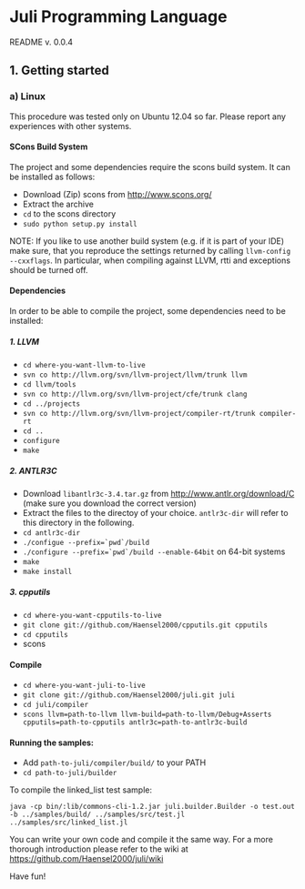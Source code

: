 # Juli Programming Language

README v. 0.0.4

## 1. Getting started

### a) Linux

This procedure was tested only on Ubuntu 12.04 so far. Please report any experiences with other systems.

#### SCons Build System

The project and some dependencies require the scons build system. It can be installed as follows:
* Download (Zip) scons from http://www.scons.org/
* Extract the archive
* `cd` to the scons directory
* `sudo python setup.py install`

NOTE: If you like to use another build system (e.g. if it is part of your IDE) make sure, that you reproduce the settings returned by calling `llvm-config --cxxflags`. In particular, when compiling against LLVM, rtti and exceptions should be turned off.

#### Dependencies

In order to be able to compile the project, some dependencies need to be installed:

##### 1. LLVM

* `cd where-you-want-llvm-to-live`
* `svn co http://llvm.org/svn/llvm-project/llvm/trunk llvm`
* `cd llvm/tools`
* `svn co http://llvm.org/svn/llvm-project/cfe/trunk clang`
* `cd ../projects`
* `svn co http://llvm.org/svn/llvm-project/compiler-rt/trunk compiler-rt`
* `cd ..`
* `configure`
* `make`

##### 2. ANTLR3C

* Download `libantlr3c-3.4.tar.gz` from http://www.antlr.org/download/C (make sure you download the correct version)
* Extract the files to the directoy of your choice. `antlr3c-dir` will refer to this directory in the following.
* `cd antlr3c-dir`
* ``./configue --prefix=`pwd`/build ``
 * ``./configure --prefix=`pwd`/build --enable-64bit`` on 64-bit systems
* `make`
* `make install`

##### 3. cpputils

* `cd where-you-want-cpputils-to-live`
* `git clone git://github.com/Haensel2000/cpputils.git cpputils`
* `cd cpputils`
* scons

#### Compile

* `cd where-you-want-juli-to-live`
* `git clone git://github.com/Haensel2000/juli.git juli`
* `cd juli/compiler`
* `scons llvm=path-to-llvm llvm-build=path-to-llvm/Debug+Asserts cpputils=path-to-cpputils antlr3c=path-to-antlr3c-build`

#### Running the samples:

* Add `path-to-juli/compiler/build/` to your PATH
* `cd path-to-juli/builder`

To compile the linked_list test sample:
```
java -cp bin/:lib/commons-cli-1.2.jar juli.builder.Builder -o test.out -b ../samples/build/ ../samples/src/test.jl ../samples/src/linked_list.jl
```

You can write your own code and compile it the same way. For a more thorough introduction please refer to the wiki at https://github.com/Haensel2000/juli/wiki



Have fun!